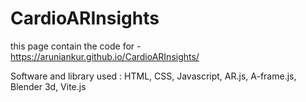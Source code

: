 # CardioARInsights

this page contain the code for  - https://aruniankur.github.io/CardioARInsights/

Software and library used : HTML, CSS, Javascript, AR.js, A-frame.js, Blender 3d, Vite.js
